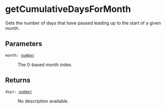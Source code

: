 # getCumulativeDaysForMonth

Gets the number of days that have passed leading up to the start of a given month.

## Parameters

<dl class="describe">
<dt><code class="descname">month: <a href="https://mwse.readthedocs.io/en/latest/lua/type/number.html">number</a></code></dt>
<dd>

The 0-based month index.

</dd>
</dl>

## Returns

<dl class="describe">
<dt><code class="descname">days: <a href="https://mwse.readthedocs.io/en/latest/lua/type/number.html">number</a></code></dt>
<dd>

No description available.

</dd>
</dl>
